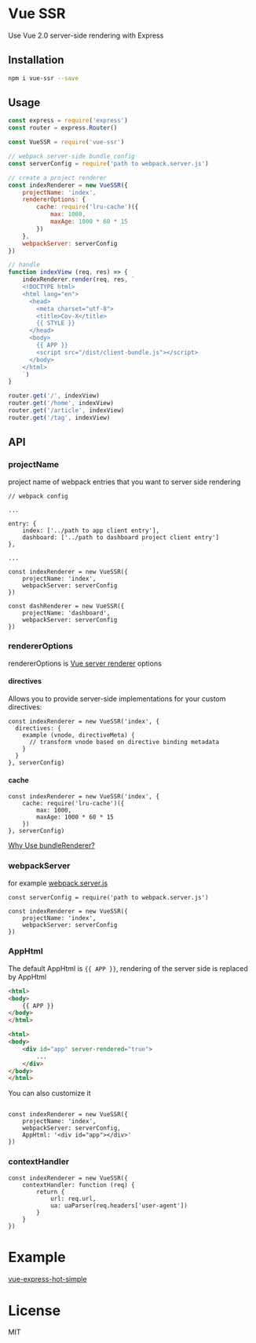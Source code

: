# Vue SSR

Use Vue 2.0 server-side rendering with Express

## Installation

```sh
npm i vue-ssr --save
```

## Usage

```javascript
const express = require('express')
const router = express.Router()

const VueSSR = require('vue-ssr')

// webpack server-side bundle config
const serverConfig = require('path to webpack.server.js')

// create a project renderer
const indexRenderer = new VueSSR({
    projectName: 'index', 
    rendererOptions: {
        cache: require('lru-cache')({
            max: 1000,
            maxAge: 1000 * 60 * 15
        })
    }, 
    webpackServer: serverConfig
})

// handle 
function indexView (req, res) => {
    indexRenderer.render(req, res, `
    <!DOCTYPE html>
    <html lang="en">
      <head>
        <meta charset="utf-8">
        <title>Cov-X</title>
        {{ STYLE }}
      </head>
      <body>
        {{ APP }}
        <script src="/dist/client-bundle.js"></script>
      </body>
    </html>
    `)
}

router.get('/', indexView)
router.get('/home', indexView)
router.get('/article', indexView)
router.get('/tag', indexView)

```

## API

### projectName

project name of webpack entries that you want to server side rendering

```
// webpack config

...

entry: {
    index: ['../path to app client entry'],
    dashboard: ['../path to dashboard project client entry']
},

...
```

```
const indexRenderer = new VueSSR({
    projectName: 'index',
    webpackServer: serverConfig
})

const dashRenderer = new VueSSR({
    projectName: 'dashboard',
    webpackServer: serverConfig
})
```

### rendererOptions

rendererOptions is [Vue server renderer](https://github.com/vuejs/vue/tree/dev/packages/vue-server-renderer#renderer-options) options

#### directives

Allows you to provide server-side implementations for your custom directives:

```
const indexRenderer = new VueSSR('index', {
  directives: {
    example (vnode, directiveMeta) {
      // transform vnode based on directive binding metadata
    }
  }
}, serverConfig)
```

#### cache

```
const indexRenderer = new VueSSR('index', {
    cache: require('lru-cache')({
        max: 1000,
        maxAge: 1000 * 60 * 15
    })
}, serverConfig)
```

[Why Use bundleRenderer?](https://github.com/vuejs/vue/tree/dev/packages/vue-server-renderer#creating-the-server-bundle)

### webpackServer

for example [webpack.server.js](https://github.com/hilongjw/vue-express-hot-simple/blob/master/build/webpack.server.js)

```
const serverConfig = require('path to webpack.server.js')

const indexRenderer = new VueSSR({
    projectName: 'index', 
    webpackServer: serverConfig
})
```

### AppHtml

The default AppHtml is  `{{ APP }}`, rendering of the server side is replaced by AppHtml

```html
<html>
<body>
    {{ APP }}
</body>
</html>
```

```html
<html>
<body>
    <div id="app" server-rendered="true">
        ...
    </div>
</body>
</html>

```

You can also customize it 

```javascrit

const indexRenderer = new VueSSR({
    projectName: 'index',
    webpackServer: serverConfig,
    AppHtml: '<div id="app"></div>'
})

```

### contextHandler

```
const indexRenderer = new VueSSR({
    contextHandler: function (req) {
        return {
            url: req.url,
            ua: uaParser(req.headers['user-agent'])
        }
    }
})
```



# Example

[vue-express-hot-simple](https://github.com/hilongjw/vue-express-hot-simple)


# License

  MIT





